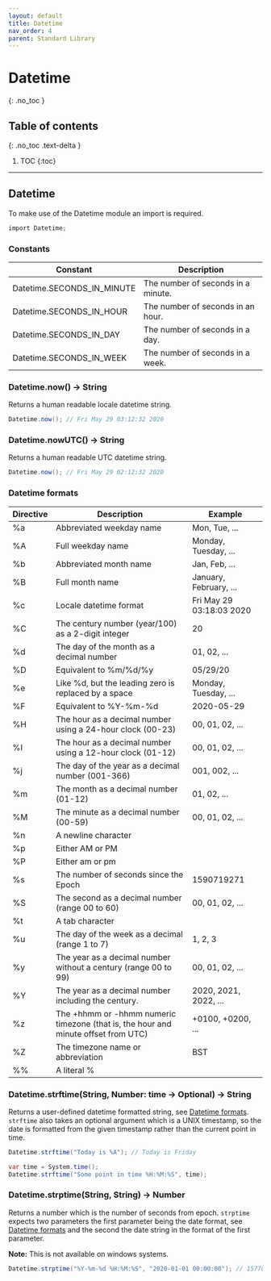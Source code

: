 ```yaml
---
layout: default
title: Datetime
nav_order: 4
parent: Standard Library
---
```


# Datetime
{: .no_toc }

## Table of contents
{: .no_toc .text-delta }

1. TOC
{:toc}

---

## Datetime

To make use of the Datetime module an import is required.

```cs
import Datetime;
```

### Constants

| Constant                   | Description                        |
| -------------------------- | ---------------------------------- |
| Datetime.SECONDS_IN_MINUTE | The number of seconds in a minute. |
| Datetime.SECONDS_IN_HOUR   | The number of seconds in an hour.  |
| Datetime.SECONDS_IN_DAY    | The number of seconds in a day.    |
| Datetime.SECONDS_IN_WEEK   | The number of seconds in a week.   |

### Datetime.now() -> String

Returns a human readable locale datetime string.

```cs
Datetime.now(); // Fri May 29 03:12:32 2020
```

### Datetime.nowUTC() -> String

Returns a human readable UTC datetime string.

```cs
Datetime.now(); // Fri May 29 02:12:32 2020
```

### Datetime formats

| Directive | Description                                                                        | Example                  |
| --------- | ---------------------------------------------------------------------------------- | ------------------------ |
| %a        | Abbreviated weekday name                                                           | Mon, Tue, ...            |
| %A        | Full weekday name                                                                  | Monday, Tuesday, ...     |
| %b        | Abbreviated month name                                                             | Jan, Feb, ...            |
| %B        | Full month name                                                                    | January, February, ...   |
| %c        | Locale datetime format                                                             | Fri May 29 03:18:03 2020 |
| %C        | The century number (year/100) as a 2-digit integer                                 | 20                       |
| %d        | The day of the month as a decimal number                                           | 01, 02, ...              |
| %D        | Equivalent to %m/%d/%y                                                             | 05/29/20                 |
| %e        | Like %d, but the leading zero is replaced by a space                               | Monday, Tuesday, ...     |
| %F        | Equivalent to %Y-%m-%d                                                             | 2020-05-29               |
| %H        | The hour as a decimal number using a 24-hour clock (00-23)                         | 00, 01, 02, ...          |
| %I        | The hour as a decimal number using a 12-hour clock (01-12)                         | 00, 01, 02, ...          |
| %j        | The day of the year as a decimal number (001-366)                                  | 001, 002, ...            |
| %m        | The month as a decimal number (01-12)                                              | 01, 02, ...              |
| %M        | The minute as a decimal number (00-59)                                             | 00, 01, 02, ...          |
| %n        | A newline character                                                                |                          |
| %p        | Either AM or PM                                                                    |                          |
| %P        | Either am or pm                                                                    |                          |
| %s        | The number of seconds since the Epoch                                              | 1590719271               |
| %S        | The second as a decimal number (range 00 to 60)                                    | 00, 01, 02, ...          |
| %t        | A tab character                                                                    |                          |
| %u        | The day of the week as a decimal (range 1 to 7)                                    | 1, 2, 3                  |
| %y        | The year as a decimal number without a century (range 00 to 99)                    | 00, 01, 02, ...          |
| %Y        | The year as a decimal number including the century.                                | 2020, 2021, 2022, ...    |
| %z        | The +hhmm or -hhmm numeric timezone (that is, the hour and minute offset from UTC) | +0100, +0200, ...        |
| %Z        | The timezone name or abbreviation                                                  | BST                      |
| %%        | A literal %                                                                        |                          |


### Datetime.strftime(String, Number: time -> Optional) -> String

Returns a user-defined datetime formatted string, see [Datetime formats](#datetime-formats). `strftime` also takes an optional argument
which is a UNIX timestamp, so the date is formatted from the given timestamp rather than
the current point in time.

```cs
Datetime.strftime("Today is %A"); // Today is Friday

var time = System.time();
Datetime.strftime("Some point in time %H:%M:%S", time);
```

### Datetime.strptime(String, String) -> Number

Returns a number which is the number of seconds from epoch. `strptime` expects two parameters
the first parameter being the date format, see [Datetime formats](#datetime-formats) and the second
the date string in the format of the first parameter.

**Note:** This is not available on windows systems.

```cs
Datetime.strptime("%Y-%m-%d %H:%M:%S", "2020-01-01 00:00:00"); // 1577836800
```


